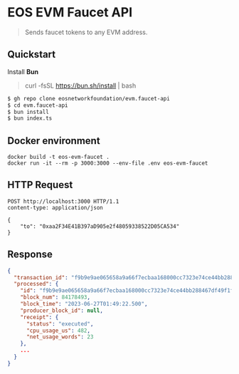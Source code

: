 # EOS EVM Faucet API

> Sends faucet tokens to any EVM address.

## Quickstart

Install **Bun**

> curl -fsSL https://bun.sh/install | bash

```bash
$ gh repo clone eosnetworkfoundation/evm.faucet-api
$ cd evm.faucet-api
$ bun install
$ bun index.ts
```

## Docker environment

```
docker build -t eos-evm-faucet .
docker run -it --rm -p 3000:3000 --env-file .env eos-evm-faucet
```

## HTTP Request

```http
POST http://localhost:3000 HTTP/1.1
content-type: application/json

{
    "to": "0xaa2F34E41B397aD905e2f48059338522D05CA534"
}
```

## Response

```json
{
  "transaction_id": "f9b9e9ae065658a9a66f7ecbaa168000cc7323e74ce44bb288467df49f1f3e86",
  "processed": {
    "id": "f9b9e9ae065658a9a66f7ecbaa168000cc7323e74ce44bb288467df49f1f3e86",
    "block_num": 84178493,
    "block_time": "2023-06-27T01:49:22.500",
    "producer_block_id": null,
    "receipt": {
      "status": "executed",
      "cpu_usage_us": 482,
      "net_usage_words": 23
    },
    ...
  }
}
```